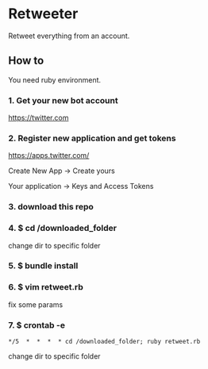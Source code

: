 # Retweeter

Retweet everything from an account.

## How to

You need ruby environment.

### 1. Get your new bot account

https://twitter.com

### 2. Register new application and get tokens

https://apps.twitter.com/

Create New App -> Create yours 

Your application -> Keys and Access Tokens

### 3. download this repo

### 4. $ cd /downloaded_folder

change dir to specific folder

### 5. $ bundle install

### 6. $ vim retweet.rb

fix some params

### 7. $ crontab -e
```
*/5  *  *  *  * cd /downloaded_folder; ruby retweet.rb
```
change dir to specific folder
